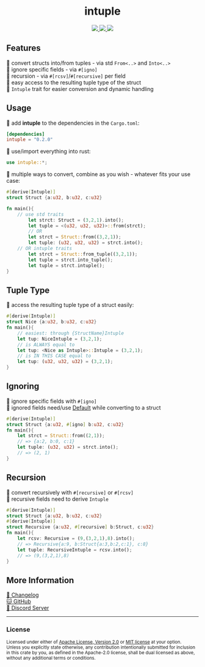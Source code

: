 <h1 align="center">intuple</h1>
<p align="center">
    <a href="https://github.com/dekirisu/intuple" style="position:relative">
        <img src="https://img.shields.io/badge/github-dekirisu/intuple-ee6677">
    </a>
    <a href="https://crates.io/crates/intuple" style="position:relative">
        <img src="https://img.shields.io/crates/v/intuple">
    </a>
    <a href="https://discord.gg/kevWvBuPFg" style="position:relative">
        <img src="https://img.shields.io/discord/515100001903312898">
    </a>
</p>

## Features
🐍 convert structs into/from tuples - via std `From<..>` and `Into<..>`<br>
🦥 ignore specific fields - via `#[igno]`<br>
🦆 recursion - via `#[rcsv]`/`#[recursive]` per field <br>
🦊 easy access to the resulting tuple type of the struct<br>
🦝 `Intuple` trait for easier conversion and dynamic handling<br>

## Usage
🐠 add **intuple** to the dependencies in the `Cargo.toml`:
```toml
[dependencies]
intuple = "0.2.0"
```
🦀 use/import everything into rust:
```rust 
use intuple::*;
```
🦚 multiple ways to convert, combine as you wish - whatever fits your use case:
```rust 
#[derive(Intuple)]
struct Struct {a:u32, b:u32, c:u32}

fn main(){
    // use std traits
        let strct: Struct = (3,2,1).into();
        let tuple = <(u32, u32, u32)>::from(strct);
        // OR
        let strct = Struct::from((3,2,1));
        let tuple: (u32, u32, u32) = strct.into();
    // OR intuple traits
        let strct = Struct::from_tuple((3,2,1));
        let tuple = strct.into_tuple();
        let tuple = strct.intuple();
}
```
## Tuple Type
🦊 access the resulting tuple type of a struct easily:
```rust 
#[derive(Intuple)]
struct Nice {a:u32, b:u32, c:u32}
fn main(){
    // easiest: through {StructName}Intuple
    let tup: NiceIntuple = (3,2,1);
    // is ALWAYS equal to
    let tup: <Nice as Intuple>::Intuple = (3,2,1);
    // is IN THIS CASE equal to
    let tup: (u32, u32, u32) = (3,2,1);
}
```
## Ignoring
🦥 ignore specific fields with `#[igno]`<br>
🐼 ignored fields need/use [Default](https://doc.rust-lang.org/std/default/trait.Default.html) while converting to a struct
```rust 
#[derive(Intuple)]
struct Struct {a:u32, #[igno] b:u32, c:u32}
fn main(){
    let strct = Struct::from((2,1));     
    // => {a:2, b:0, c:1}  
    let tuple: (u32, u32) = strct.into();
    // => (2, 1)
}
```
## Recursion
🦊 convert recursively with `#[recursive]` or `#[rcsv]` <br>
🐼 recursive fields need to derive `Intuple`
```rust 
#[derive(Intuple)]
struct Struct {a:u32, b:u32, c:u32}
#[derive(Intuple)]
struct Recursive {a:u32, #[recursive] b:Struct, c:u32}
fn main(){
    let rcsv: Recursive = (9,(3,2,1),8).into(); 
    // => Recursive{a:9, b:Struct{a:3,b:2,c:1}, c:8}
    let tuple: RecursiveIntuple = rcsv.into(); 
    // => (9,(3,2,1),8)
}
```

## More Information
<a href="CHANGELOG.md">🦎 Changelog</a><br>
[🐱 GitHub](https://github.com/dekirisu/intuple)<br>
[👾 Discord Server](https://discord.gg/kevWvBuPFg)<br>

---
### License
<sup>
Licensed under either of <a href="LICENSE-APACHE">Apache License, Version
2.0</a> or <a href="LICENSE-MIT">MIT license</a> at your option.
</sup>
<br>
<sub>
Unless you explicitly state otherwise, any contribution intentionally submitted
for inclusion in this crate by you, as defined in the Apache-2.0 license, shall
be dual licensed as above, without any additional terms or conditions.
</sub>